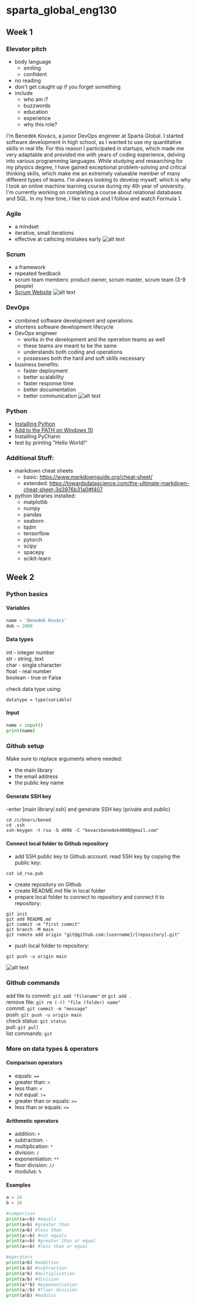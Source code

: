 # sparta_global_eng130

## Week 1

### Elevator pitch
- body language
  - smiling
  - confident
- no reading
- don't get caught up if you forget something
- include
  - who am i?
  - buzzwords
  - education
  - experience
  - why this role?

I'm Benedek Kovács, a junior DevOps engineer at Sparta Global. 
I started software development in high school, as I wanted to use my quantitative skills in real life.
For this reason I participated in startups, which made me very adaptable and provided me with years of coding experience, delving into various programming languages.
While studying and researching for my physics degree, I have gained exceptional problem-solving and critical thinking skills, which make me an extremely valueable member of many different types of teams.
I'm always looking to develop myself, which is why I took an online machine learning course during my 4th year of university. I'm currently working on completing a course about relational databases and SQL.
In my free time, I like to cook and I follow and watch Formula 1.

### Agile
- a mindset
- iterative, small iterations
- effective at cathcing mistakes early
![alt text](https://www.nvisia.com/hubfs/agile-methodology-chicago.png)

### Scrum
- a framework
- repeated feedback
- scrum team members: product owner, scrum master, scrum team (3-9 people)
- <a href="https://www.scrum.org/" title="Scrum website">Scrum Website</a>
![alt text](https://scrumorg-website-prod.s3.amazonaws.com/drupal/inline-images/2021-01/scrumorg-scrum-framework-3000.png)

### DevOps
- combined software development and operations
- shortens software development lifecycle
- DevOps engineer
  - works in the development and the operation teams as well
  - these teams are meant to be the same
  - understands both coding and operations
  - possesses both the hard and soft skills necessary
- business benefits: 
  - faster deployment
  - better scalability
  - faster response time
  - better documentation
  - better communication
![alt text](https://marvel-b1-cdn.bc0a.com/f00000000236551/dt-cdn.net/wp-content/uploads/2021/07/13429_ILL_DevOpsLoop.png)

### Python
- <a href="https://github.com/khanmaster/eng130_python" title="Installing Python">Installing Python</a>
- <a href="https://www.architectryan.com/2018/03/17/add-to-the-path-on-windows-10/" title="Add to the PATH on Windows 10">Add to the PATH on Windows 10</a>
- Installing PyCharm
- test by printing "Hello World!"

### Additional Stuff:
- markdown cheat sheets
  - basic: https://www.markdownguide.org/cheat-sheet/
  - extended: https://towardsdatascience.com/the-ultimate-markdown-cheat-sheet-3d3976b31a0#f407
- python libraries installed:
  - matplotlib
  - numpy
  - pandas
  - seaborn
  - tqdm
  - tensorflow
  - pytorch
  - scipy
  - spacepy
  - scikit-learn

## Week 2

### Python basics

#### Variables

```python
name = 'Benedek Kovács'
dob = 2000
```

#### Data types

int - integer number  
str - string, text  
char - single character  
float - real number  
boolean - true or False

check data type using:
```
datatype = type(variable)
```

#### Input

```python
name = input()
print(name)
```
### Github setup

Make sure to replace arguments where needed:

- the main library
- the email address
- the public key name

#### Generate SSH key

-enter [main library/.ssh] and generate SSH key (private and public)
```commandline
cd /c/Users/bened
cd .ssh
ssh-keygen -t rsa -b 4096 -C "kovacsbenedek4000@gmail.com"
```

#### Connect local folder to Github repository

- add SSH public key to Github account. read SSH key by copying the public key:  
```commandline
cat id_rsa.pub
```
- create repository on Github
- create README.md file in local folder
- prepare local folder to connect to repository and connect it to repository:
```commandline
git init
git add README.md
git commit -m "first commit"
git branch -M main
git remote add origin "git@github.com:[username]/[repository].git"
```
- push local folder to repository:  
```commandline
git push -u origin main
```

![alt text](https://miro.medium.com/max/625/0*Eb5ulwzfUNHGXRYJ.png)

### Github commands

add file to commit: `git add "filename"` or `git add .`  
remove file: `git rm (-r) "file (folder) name"`  
commit: `git commit -m "message"`  
push: `git push -u origin main`  
check status: `git status`  
pull: `git pull`  
list commands: `git`

### More on data types & operators

#### Comparison operators

- equals: `==`  
- greater than: `>`  
- less than: `<`
- not equal: `!=`
- greater than or equals: `>=`  
- less than or equals: `<=`

#### Arithmetic operators

- addition: `+`  
- subtraction: `-`
- multiplication: `*`  
- division: `/`
- exponentiation: `**`
- floor division: `//`
- modulus: `%`

#### Examples

```python
a = 24
b = 16

#comparison
print(a==b) #equals
print(a>b) #greater than
print(a<b) #less than
print(a!=b) #not equals
print(a>=b) #greater than or equal
print(a<=b) #less than or equal

#operators
print(a+b) #addition
print(a-b) #subtraction
print(a*b) #multiplication
print(a/b) #division
print(a**b) #exponentiation
print(a//b) #floor division
print(a%b) #modulus
```